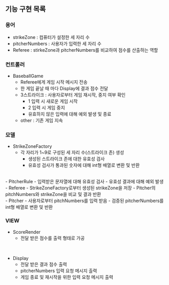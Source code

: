 ## 기능 구현 목록

### 용어
- strikeZone : 컴퓨터가 설정한 세 자리 수
- pitcherNumbers : 사용자가 입력한 세 자리 수
- Referee : stirkeZone과 pitcherNumbers를 비교하여 점수를 산출하는 역할

### 컨트롤러
- BaseballGame
    - Referee에게 게임 시작 메시지 전송
    - 한 게임 끝날 때 마다 Display에 결과 점수 전달  
    - 3스트라이크 : 사용자로부터 게임 재시작, 중지 여부 확인
        - 1 입력 시 새로운 게임 시작
        - 2 입력 시 게임 중지  
        - 유효하지 않은 입력에 대해 예외 발생 및 종료
    - other : 기존 게임 지속

### 모델 
- StrikeZoneFactory
    - 각 자리가 1~9로 구성된 세 자리 수(스트라이크 존) 생성 
        - 생성된 스트라이크 존에 대한 유효성 검사
        - 유효성 검사가 통과된 숫자에 대해 int형 배열로 변환 및 반환
<br>
- PitcherRule
    - 입력받은 문자열에 대해 유효성 검사
    - 유효성 결과에 대해 예외 발생
<br>
- Referee
    - StrikeZoneFactory로부터 생성된 strikeZone을 저장
    - Pitcher의 pitchNumbers와 strikeZone을 비교 및 결과 반환
<br>
- Pitcher
    - 사용자로부터 pitchNumbers를 입력 받음
    - 검증된 pitcherNumbers를 int형 배열로 변환 및 반환


### VIEW
- ScoreRender
    - 전달 받은 점수를 출력 형태로 가공
<br>

- Display
    - 전달 받은 결과 점수 출력
    - pitcherNumbers 입력 요청 메시지 출력
    - 게임 종료 및 재시작을 위한 입력 요청 메시지 출력